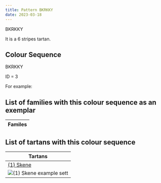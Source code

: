```yaml
---
title: Pattern BKRKKY
date: 2023-03-18
---
```

BKRKKY

It is a 6 stripes tartan.


## Colour Sequence
BKRKKY

ID = 3 

For example:


## List of families with this colour sequence as an exemplar

| Familes |
|---------------|


## List of tartans with this colour sequence

| Tartans |
|---------------|
| [(1) Skene](/tartans/b/48/k8/r6/g48/k8/lg/6)||
|![(1) Skene example sett](/variants//b/48/k8/r6/g48/k8/lg/6-b0004ff-g007d00-k000000-lgdfb675-rbe414d/sett.png)|
